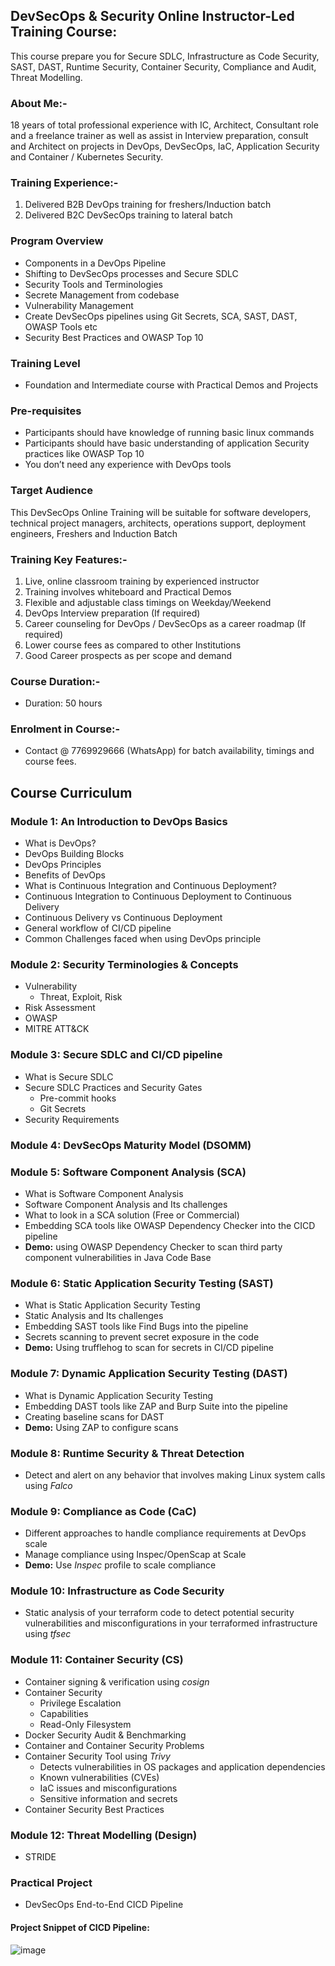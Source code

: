 ## DevSecOps & Security Online Instructor-Led Training Course:

This course prepare you for Secure SDLC, Infrastructure as Code Security, SAST, DAST, Runtime Security, Container Security, Compliance and Audit, Threat Modelling.

### About Me:-
18 years of total professional experience with IC, Architect, Consultant role and a freelance trainer as well as assist in Interview preparation, consult and Architect on projects in DevOps, DevSecOps, IaC,  Application Security and Container / Kubernetes Security.

### Training Experience:-
1. Delivered B2B DevOps training for freshers/Induction batch
2. Delivered B2C DevSecOps training to lateral batch

### Program Overview
- Components in a DevOps Pipeline
- Shifting to DevSecOps processes and Secure SDLC
- Security Tools and Terminologies
- Secrete Management from codebase
- Vulnerability Management
- Create DevSecOps pipelines using Git Secrets, SCA, SAST, DAST, OWASP Tools etc
- Security Best Practices and OWASP Top 10

### Training Level
- Foundation and Intermediate course with Practical Demos and Projects

### Pre-requisites
- Participants should have knowledge of running basic linux commands
- Participants should have basic understanding of application Security practices like OWASP Top 10
- You don’t need any experience with DevOps tools

### Target Audience
This DevSecOps Online Training will be suitable for software developers, technical project managers, architects, operations support, deployment engineers, Freshers and Induction Batch

### Training Key Features:-
1. Live, online classroom training by experienced instructor
2. Training involves whiteboard and Practical Demos
3. Flexible and adjustable class timings on Weekday/Weekend
7. DevOps Interview preparation (If required)
8. Career counseling for DevOps / DevSecOps as a career roadmap (If required)
9. Lower course fees as compared to other Institutions
10. Good Career prospects as per scope and demand

### Course Duration:-
- Duration: 50 hours

### Enrolment in Course:-
- Contact @ 7769929666 (WhatsApp) for batch availability, timings and course fees.


## Course Curriculum

### Module 1: An Introduction to DevOps Basics
- What is DevOps?
- DevOps Building Blocks
- DevOps Principles
- Benefits of DevOps
- What is Continuous Integration and Continuous Deployment?
- Continuous Integration to Continuous Deployment to Continuous Delivery
- Continuous Delivery vs Continuous Deployment
- General workflow of CI/CD pipeline
- Common Challenges faced when using DevOps principle

### Module 2: Security Terminologies & Concepts
- Vulnerability
	- Threat, Exploit, Risk
- Risk Assessment
- OWASP
- MITRE ATT&CK
  
### Module 3: Secure SDLC and CI/CD pipeline
- What is Secure SDLC
- Secure SDLC Practices and Security Gates
	- Pre-commit hooks
	- Git Secrets 
- Security Requirements

### Module 4: DevSecOps Maturity Model (DSOMM)

### Module 5: Software Component Analysis (SCA)
- What is Software Component Analysis
- Software Component Analysis and Its challenges
- What to look in a SCA solution (Free or Commercial)
- Embedding SCA tools like OWASP Dependency Checker into the CICD pipeline
- **Demo:** using OWASP Dependency Checker to scan third party component vulnerabilities in Java Code Base

### Module 6: Static Application Security Testing (SAST)
- What is Static Application Security Testing
- Static Analysis and Its challenges
- Embedding SAST tools like Find Bugs into the pipeline
- Secrets scanning to prevent secret exposure in the code
- **Demo:** Using trufflehog to scan for secrets in CI/CD pipeline

### Module 7: Dynamic Application Security Testing (DAST)
- What is Dynamic Application Security Testing
- Embedding DAST tools like ZAP and Burp Suite into the pipeline
- Creating baseline scans for DAST
- **Demo:** Using ZAP to configure scans

### Module 8: Runtime Security & Threat Detection
- Detect and alert on any behavior that involves making Linux system calls using *Falco*

### Module 9: Compliance as Code (CaC)
- Different approaches to handle compliance requirements at DevOps scale
- Manage compliance using Inspec/OpenScap at Scale
- **Demo:** Use *Inspec* profile to scale compliance

### Module 10: Infrastructure as Code Security
- Static analysis of your terraform code to detect potential security vulnerabilities and misconfigurations in your terraformed infrastructure using *tfsec*

### Module 11: Container Security (CS)
- Container signing & verification using *cosign*
- Container Security
	- Privilege Escalation
	- Capabilities
	- Read-Only Filesystem
- Docker Security Audit & Benchmarking
- Container and Container Security Problems
- Container Security Tool using *Trivy*
	- Detects vulnerabilities in OS packages and application dependencies
	- Known vulnerabilities (CVEs)
	- IaC issues and misconfigurations
	- Sensitive information and secrets
- Container Security Best Practices

### Module 12: Threat Modelling (Design)
- STRIDE

### Practical Project
- DevSecOps End-to-End CICD Pipeline


#### Project Snippet of CICD Pipeline:

![image](https://user-images.githubusercontent.com/19668060/222781377-9bc4f8cc-7022-4938-a54f-52c77241ab53.png)

